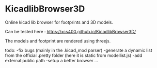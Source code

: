 # KicadlibBrowser3D
Online kicad lib browser for footprints and 3D models.

Can be tested here : https://xcs400.github.io/KicadlibBrowser3D/

The models and footprint are rendered using threejs.  


todo: 
 -fix bugs (mainly in the .kicad_mod parser)
 -generate a dynamic list from the official .pretty folder (here it is static from modellist.js)
 -add external public path
 -setup a better browser
 ...

